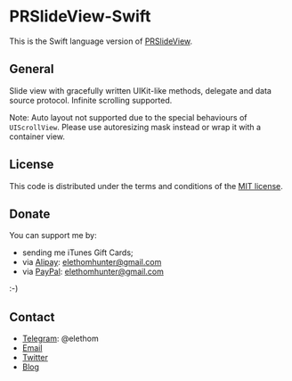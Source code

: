 # PRSlideView-Swift

This is the Swift language version of [PRSlideView](https://github.com/Elethom/PRSlideView).

## General

Slide view with gracefully written UIKit-like methods, delegate and data source protocol. Infinite scrolling supported.

Note: Auto layout not supported due to the special behaviours of `UIScrollView`. Please use autoresizing mask instead or wrap it with a container view.

## License

This code is distributed under the terms and conditions of the [MIT license](http://opensource.org/licenses/MIT).

## Donate

You can support me by:

* sending me iTunes Gift Cards;
* via [Alipay](https://www.alipay.com): elethomhunter@gmail.com
* via [PayPal](https://www.paypal.com): elethomhunter@gmail.com

:-)

## Contact

* [Telegram](https://telegram.org): @elethom
* [Email](mailto:elethomhunter@gmail.com)
* [Twitter](https://twitter.com/elethomhunter)
* [Blog](http://blog.projectrhinestone.org)

